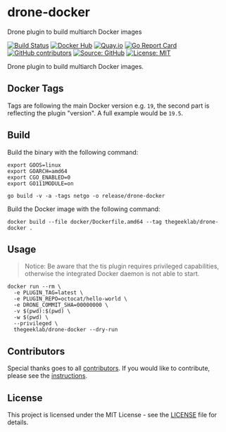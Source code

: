 # drone-docker

Drone plugin to build multiarch Docker images

[![Build Status](https://img.shields.io/drone/build/thegeeklab/drone-docker?logo=drone)](https://cloud.drone.io/thegeeklab/drone-docker)
[![Docker Hub](https://img.shields.io/badge/dockerhub-latest-blue.svg?logo=docker&logoColor=white)](https://hub.docker.com/r/thegeeklab/drone-docker)
[![Quay.io](https://img.shields.io/badge/quay-latest-blue.svg?logo=docker&logoColor=white)](https://quay.io/repository/thegeeklab/drone-docker)
[![Go Report Card](https://goreportcard.com/badge/github.com/thegeeklab/drone-docker)](https://goreportcard.com/report/github.com/thegeeklab/drone-docker)
[![GitHub contributors](https://img.shields.io/github/contributors/thegeeklab/drone-docker)](https://github.com/thegeeklab/drone-docker/graphs/contributors)
[![Source: GitHub](https://img.shields.io/badge/source-github-blue.svg?logo=github&logoColor=white)](https://github.com/thegeeklab/drone-docker)
[![License: MIT](https://img.shields.io/github/license/thegeeklab/drone-docker)](https://github.com/thegeeklab/drone-docker/blob/main/LICENSE)

Drone plugin to build multiarch Docker images.

## Docker Tags

Tags are following the main Docker version e.g. `19`, the second part is reflecting the plugin "version". A full example would be `19.5`.

## Build

Build the binary with the following command:

```Shell
export GOOS=linux
export GOARCH=amd64
export CGO_ENABLED=0
export GO111MODULE=on

go build -v -a -tags netgo -o release/drone-docker
```

Build the Docker image with the following command:

```Shell
docker build --file docker/Dockerfile.amd64 --tag thegeeklab/drone-docker .
```

## Usage

> Notice: Be aware that the tis plugin requires privileged capabilities, otherwise the integrated Docker daemon is not able to start.

```console
docker run --rm \
  -e PLUGIN_TAG=latest \
  -e PLUGIN_REPO=octocat/hello-world \
  -e DRONE_COMMIT_SHA=00000000 \
  -v $(pwd):$(pwd) \
  -w $(pwd) \
  --privileged \
  thegeeklab/drone-docker --dry-run
```

## Contributors

Special thanks goes to all [contributors](https://github.com/thegeeklab/drone-docker/graphs/contributors). If you would like to contribute,
please see the [instructions](https://github.com/thegeeklab/drone-docker/blob/main/CONTRIBUTING.md).

## License

This project is licensed under the MIT License - see the [LICENSE](https://github.com/thegeeklab/drone-docker/blob/main/LICENSE) file for details.
